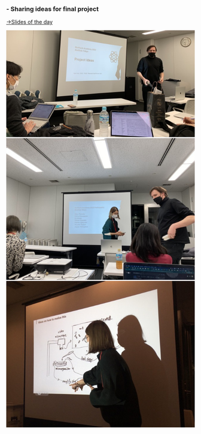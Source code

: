 ### - Sharing ideas for final project<br>

[→Slides of the day](https://docs.google.com/presentation/d/18tRqriBjDN8XXk1Iq6rBHvmKJfITsKkAKko0964241w/mobilepresent?slide=id.p)

<img alt="img" src="images/IMG_3703.jpeg">
<img alt="img" src="images/1.jpeg">
<img alt="img" src="images/IMG_3753.jpeg">

